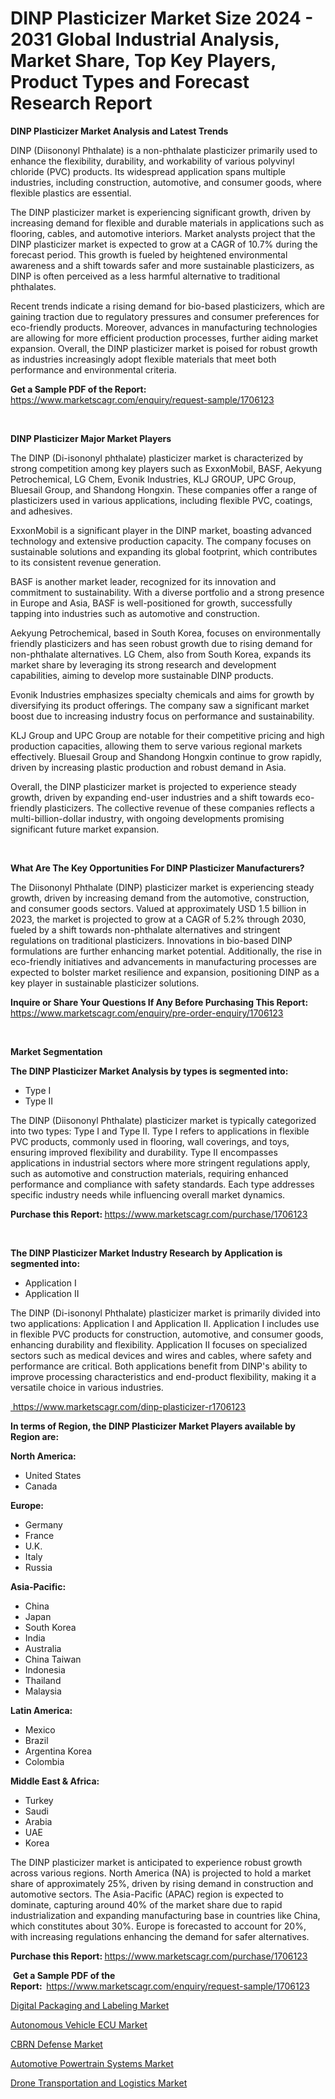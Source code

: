 <p><h1>DINP Plasticizer Market Size 2024 - 2031 Global Industrial Analysis, Market Share, Top Key Players, Product Types and Forecast Research Report</h1></p><p><strong>DINP Plasticizer Market Analysis and Latest Trends</strong></p>
<p><p>DINP (Diisononyl Phthalate) is a non-phthalate plasticizer primarily used to enhance the flexibility, durability, and workability of various polyvinyl chloride (PVC) products. Its widespread application spans multiple industries, including construction, automotive, and consumer goods, where flexible plastics are essential. </p><p>The DINP plasticizer market is experiencing significant growth, driven by increasing demand for flexible and durable materials in applications such as flooring, cables, and automotive interiors. Market analysts project that the DINP plasticizer market is expected to grow at a CAGR of 10.7% during the forecast period. This growth is fueled by heightened environmental awareness and a shift towards safer and more sustainable plasticizers, as DINP is often perceived as a less harmful alternative to traditional phthalates. </p><p>Recent trends indicate a rising demand for bio-based plasticizers, which are gaining traction due to regulatory pressures and consumer preferences for eco-friendly products. Moreover, advances in manufacturing technologies are allowing for more efficient production processes, further aiding market expansion. Overall, the DINP plasticizer market is poised for robust growth as industries increasingly adopt flexible materials that meet both performance and environmental criteria.</p></p>
<p><strong>Get a Sample PDF of the Report:&nbsp;</strong> <a href="https://www.marketscagr.com/enquiry/request-sample/1706123?utm_campaign=1529&utm_medium=2&utm_source=Github&utm_content=ia&utm_term=21102024&utm_id=dinp-plasticizer">https://www.marketscagr.com/enquiry/request-sample/1706123</a></p>
<p>&nbsp;</p>
<p><strong>DINP Plasticizer Major Market Players</strong></p>
<p><p>The DINP (Di-isononyl phthalate) plasticizer market is characterized by strong competition among key players such as ExxonMobil, BASF, Aekyung Petrochemical, LG Chem, Evonik Industries, KLJ GROUP, UPC Group, Bluesail Group, and Shandong Hongxin. These companies offer a range of plasticizers used in various applications, including flexible PVC, coatings, and adhesives.</p><p>ExxonMobil is a significant player in the DINP market, boasting advanced technology and extensive production capacity. The company focuses on sustainable solutions and expanding its global footprint, which contributes to its consistent revenue generation.</p><p>BASF is another market leader, recognized for its innovation and commitment to sustainability. With a diverse portfolio and a strong presence in Europe and Asia, BASF is well-positioned for growth, successfully tapping into industries such as automotive and construction.</p><p>Aekyung Petrochemical, based in South Korea, focuses on environmentally friendly plasticizers and has seen robust growth due to rising demand for non-phthalate alternatives. LG Chem, also from South Korea, expands its market share by leveraging its strong research and development capabilities, aiming to develop more sustainable DINP products.</p><p>Evonik Industries emphasizes specialty chemicals and aims for growth by diversifying its product offerings. The company saw a significant market boost due to increasing industry focus on performance and sustainability.</p><p>KLJ Group and UPC Group are notable for their competitive pricing and high production capacities, allowing them to serve various regional markets effectively. Bluesail Group and Shandong Hongxin continue to grow rapidly, driven by increasing plastic production and robust demand in Asia.</p><p>Overall, the DINP plasticizer market is projected to experience steady growth, driven by expanding end-user industries and a shift towards eco-friendly plasticizers. The collective revenue of these companies reflects a multi-billion-dollar industry, with ongoing developments promising significant future market expansion.</p></p>
<p>&nbsp;</p>
<p><strong>What Are The Key Opportunities For DINP Plasticizer Manufacturers?</strong></p>
<p><p>The Diisononyl Phthalate (DINP) plasticizer market is experiencing steady growth, driven by increasing demand from the automotive, construction, and consumer goods sectors. Valued at approximately USD 1.5 billion in 2023, the market is projected to grow at a CAGR of 5.2% through 2030, fueled by a shift towards non-phthalate alternatives and stringent regulations on traditional plasticizers. Innovations in bio-based DINP formulations are further enhancing market potential. Additionally, the rise in eco-friendly initiatives and advancements in manufacturing processes are expected to bolster market resilience and expansion, positioning DINP as a key player in sustainable plasticizer solutions.</p></p>
<p><strong>Inquire or Share Your Questions If Any Before Purchasing This Report:</strong> <a href="https://www.marketscagr.com/enquiry/pre-order-enquiry/1706123?utm_campaign=1529&utm_medium=2&utm_source=Github&utm_content=ia&utm_term=21102024&utm_id=dinp-plasticizer">https://www.marketscagr.com/enquiry/pre-order-enquiry/1706123</a></p>
<p>&nbsp;</p>
<p><strong>Market Segmentation</strong></p>
<p><strong>The DINP Plasticizer Market Analysis by types is segmented into:</strong></p>
<p><ul><li>Type I</li><li>Type II</li></ul></p>
<p><p>The DINP (Diisononyl Phthalate) plasticizer market is typically categorized into two types: Type I and Type II. Type I refers to applications in flexible PVC products, commonly used in flooring, wall coverings, and toys, ensuring improved flexibility and durability. Type II encompasses applications in industrial sectors where more stringent regulations apply, such as automotive and construction materials, requiring enhanced performance and compliance with safety standards. Each type addresses specific industry needs while influencing overall market dynamics.</p></p>
<p><strong>Purchase this Report:&nbsp;</strong><a href="https://www.marketscagr.com/purchase/1706123?utm_campaign=1529&utm_medium=2&utm_source=Github&utm_content=ia&utm_term=21102024&utm_id=dinp-plasticizer">https://www.marketscagr.com/purchase/1706123</a></p>
<p>&nbsp;</p>
<p><strong>The DINP Plasticizer Market Industry Research by Application is segmented into:</strong></p>
<p><ul><li>Application I</li><li>Application II</li></ul></p>
<p><p>The DINP (Di-isononyl Phthalate) plasticizer market is primarily divided into two applications: Application I and Application II. Application I includes use in flexible PVC products for construction, automotive, and consumer goods, enhancing durability and flexibility. Application II focuses on specialized sectors such as medical devices and wires and cables, where safety and performance are critical. Both applications benefit from DINP's ability to improve processing characteristics and end-product flexibility, making it a versatile choice in various industries.</p></p>
<p><a href="https://www.marketscagr.com/dinp-plasticizer-r1706123?utm_campaign=1529&utm_medium=2&utm_source=Github&utm_content=ia&utm_term=21102024&utm_id=dinp-plasticizer">&nbsp;https://www.marketscagr.com/dinp-plasticizer-r1706123</a></p>
<p><strong>In terms of Region, the DINP Plasticizer Market Players available by Region are:</strong></p>
<p>
    <p> <strong> North America: </strong>
        <ul>
            <li>United States</li>
            <li>Canada</li>
        </ul>
        </p> 
    <p> <strong> Europe: </strong>
        <ul>
            <li>Germany</li>
            <li>France</li>
            <li>U.K.</li>
            <li>Italy</li>
            <li>Russia</li>
        </ul>
        </p> 
    <p> <strong> Asia-Pacific: </strong>
        <ul>
            <li>China</li>
            <li>Japan</li>
            <li>South Korea</li>
            <li>India</li>
            <li>Australia</li>
            <li>China Taiwan</li>
            <li>Indonesia</li>
            <li>Thailand</li>
            <li>Malaysia</li>
        </ul>
        </p> 
    <p> <strong> Latin America: </strong>
        <ul>
            <li>Mexico</li>
            <li>Brazil</li>
            <li>Argentina Korea</li>
            <li>Colombia</li>
        </ul>
        </p> 
    <p> <strong> Middle East & Africa: </strong>
        <ul>
            <li>Turkey</li>
            <li>Saudi</li>
            <li>Arabia</li>
            <li>UAE</li>
            <li>Korea</li>
        </ul>
    </p>
    </p>
<p><p>The DINP plasticizer market is anticipated to experience robust growth across various regions. North America (NA) is projected to hold a market share of approximately 25%, driven by rising demand in construction and automotive sectors. The Asia-Pacific (APAC) region is expected to dominate, capturing around 40% of the market share due to rapid industrialization and expanding manufacturing base in countries like China, which constitutes about 30%. Europe is forecasted to account for 20%, with increasing regulations enhancing the demand for safer alternatives.</p></p>
<p><strong>Purchase this Report: </strong><a href="https://www.marketscagr.com/purchase/1706123?utm_campaign=1529&utm_medium=2&utm_source=Github&utm_content=ia&utm_term=21102024&utm_id=dinp-plasticizer">https://www.marketscagr.com/purchase/1706123</a></p>
<p>&nbsp;<strong>Get a Sample PDF of the Report:&nbsp;&nbsp;</strong><a href="https://www.marketscagr.com/enquiry/request-sample/1706123?utm_campaign=1529&utm_medium=2&utm_source=Github&utm_content=ia&utm_term=21102024&utm_id=dinp-plasticizer">https://www.marketscagr.com/enquiry/request-sample/1706123</a></p>
<p><strong></strong></p>
<p><p><a href="https://www.linkedin.com/pulse/global-digital-packaging-labeling-market-focus-product-type-sexvf?utm_campaign=1529&utm_medium=2&utm_source=Github&utm_content=ia&utm_term=21102024&utm_id=dinp-plasticizer">Digital Packaging and Labeling Market</a></p><p><a href="https://www.linkedin.com/pulse/regulatory-landscape-its-influence-global-autonomous-vehicle-hy1xf?utm_campaign=1529&utm_medium=2&utm_source=Github&utm_content=ia&utm_term=21102024&utm_id=dinp-plasticizer">Autonomous Vehicle ECU Market</a></p><p><a href="https://issuu.com/reportprime-2/docs/cbrn-defense-market-size-2030.pptx_a24d04bee94c89?utm_campaign=1529&utm_medium=2&utm_source=Github&utm_content=ia&utm_term=21102024&utm_id=dinp-plasticizer">CBRN Defense Market</a></p><p><a href="https://www.linkedin.com/pulse/emerging-trends-automotive-powertrain-systems-market-global-outlook-i3zqf?utm_campaign=1529&utm_medium=2&utm_source=Github&utm_content=ia&utm_term=21102024&utm_id=dinp-plasticizer">Automotive Powertrain Systems Market</a></p><p><a href="https://www.linkedin.com/pulse/drone-transportation-logistics-market-research-report-exploring-casxf?utm_campaign=1529&utm_medium=2&utm_source=Github&utm_content=ia&utm_term=21102024&utm_id=dinp-plasticizer">Drone Transportation and Logistics Market</a></p></p>